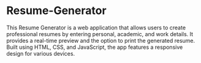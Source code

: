 # Resume-Generator
This Resume Generator is a web application that allows users to create professional resumes by entering personal, academic, and work details. It provides a real-time preview and the option to print the generated resume. Built using HTML, CSS, and JavaScript, the app features a responsive design for various devices.
